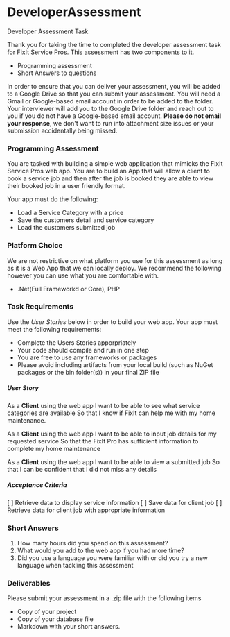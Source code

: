 # DeveloperAssessment
Developer Assessment Task

Thank you for taking the time to completed the developer assessment task for FixIt Service Pros.  This assessment has two components to it.

- Programming assessment
- Short Answers to questions

In order to ensure that you can deliver your assessment, you will be added to a Google Drive so that you can submit your assessment.  You will need a Gmail or Google-based email account in order to be added to the folder.  Your interviewer will add you to the Google Drive folder and reach out to you if you do not have a Google-based email account.
**Please do not email your response**, we don't want to run into attachment size issues or your submission accidentally being missed.

### Programming Assessment
You are tasked with building a simple web application that mimicks the FixIt Service Pros web app.  You are to build an App that will allow a client to book a service job and then after the job is booked they are able to view their booked job in a user friendly format. 

Your app must do the following:
- Load a Service Category with a price
- Save the customers detail and service category
- Load the customers submitted job

### Platform Choice
We are not restrictive on what platform you use for this assessment as long as it is a Web App that we can locally deploy.  We recommend the following however you can use what you are comfortable with.

- .Net(Full Frameworkd or Core), PHP

### Task Requirements
Use the *User Stories* below in order to build your web app.  Your app must meet the following requirements:

- Complete the Users Stories apporpriately
- Your code should compile and run in one step
- You are free to use any frameworks or packages
- Please avoid including artifacts from your local build (such as NuGet packages or the bin folder(s)) in your final ZIP file

##### User Story

As a **Client** using the web app
I want to be able to see what service categories are available
So that I know if FixIt can help me with my home maintenance.

As a **Client** using the web app
I want to be able to input job details for my requested service
So that the FixIt Pro has sufficient information to complete my home maintenance

As a **Client** using the web app
I want to be able to view a submitted job
So that I can be confident that I did not miss any details

##### Acceptance Criteria
[ ] Retrieve data to display service information
[ ] Save data for client job
[ ] Retrieve data for client job with appropriate information

### Short Answers
1. How many hours did you spend on this assessment? 
2. What would you add to the web app if you had more time?
3. Did you use a language you were familiar with or did you try a new language when tackling this assessment

### Deliverables
Please submit your assessment in a .zip file with the following items
- Copy of your project
- Copy of your database file
- Markdown with your short answers.

